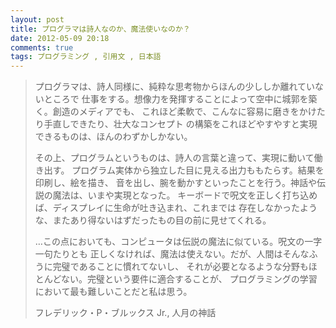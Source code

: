 ```yaml
---
layout: post
title: プログラマは詩人なのか、魔法使いなのか？
date: 2012-05-09 20:18
comments: true
tags: プログラミング , 引用文 , 日本語
---
```


> プログラマは、詩人同様に、純粋な思考物からほんの少ししか離れていないところで 仕事をする。想像力を発揮することによって空中に城郭を築く。創造のメディアでも、 これほど柔軟で、こんなに容易に磨きをかけたり手直しできたり、壮大なコンセプト の構築をこれほどやすやすと実現できるものは、ほんのわずかしかない。
>
> その上、プログラムというものは、詩人の言葉と違って、実現に動いて働き出す。 プログラム実体から独立した目に見える出力ももたらす。結果を印刷し、絵を描き、 音を出し、腕を動かすといったことを行う。神話や伝説の魔法は、いまや実現となった。 キーボードで呪文を正しく打ち込めば、ディスプレイに生命が吐き込まれ、これまでは 存在しなかったような、またあり得ないはずだったもの目の前に見せてくれる。
>
> …この点においても、コンピュータは伝説の魔法に似ている。呪文の一字一句たりとも 正しくなければ、魔法は使えない。だが、人間はそんなふうに完璧であることに慣れてないし、 それが必要となるような分野もほとんどない。完璧という要件に適合することが、 プログラミングの学習において最も難しいことだと私は思う。
>
> フレデリック・P・ブルックス Jr., 人月の神話
